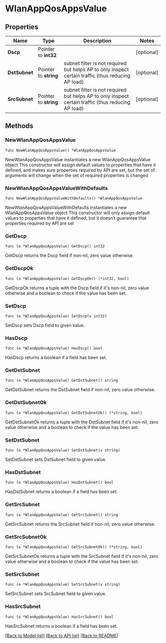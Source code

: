 # WlanAppQosAppsValue

## Properties

Name | Type | Description | Notes
------------ | ------------- | ------------- | -------------
**Dscp** | Pointer to **int32** |  | [optional] 
**DstSubnet** | Pointer to **string** | subnet filter is not required but helps AP to only inspect certain traffic (thus reducing AP load) | [optional] 
**SrcSubnet** | Pointer to **string** | subnet filter is not required but helps AP to only inspect certain traffic (thus reducing AP load) | [optional] 

## Methods

### NewWlanAppQosAppsValue

`func NewWlanAppQosAppsValue() *WlanAppQosAppsValue`

NewWlanAppQosAppsValue instantiates a new WlanAppQosAppsValue object
This constructor will assign default values to properties that have it defined,
and makes sure properties required by API are set, but the set of arguments
will change when the set of required properties is changed

### NewWlanAppQosAppsValueWithDefaults

`func NewWlanAppQosAppsValueWithDefaults() *WlanAppQosAppsValue`

NewWlanAppQosAppsValueWithDefaults instantiates a new WlanAppQosAppsValue object
This constructor will only assign default values to properties that have it defined,
but it doesn't guarantee that properties required by API are set

### GetDscp

`func (o *WlanAppQosAppsValue) GetDscp() int32`

GetDscp returns the Dscp field if non-nil, zero value otherwise.

### GetDscpOk

`func (o *WlanAppQosAppsValue) GetDscpOk() (*int32, bool)`

GetDscpOk returns a tuple with the Dscp field if it's non-nil, zero value otherwise
and a boolean to check if the value has been set.

### SetDscp

`func (o *WlanAppQosAppsValue) SetDscp(v int32)`

SetDscp sets Dscp field to given value.

### HasDscp

`func (o *WlanAppQosAppsValue) HasDscp() bool`

HasDscp returns a boolean if a field has been set.

### GetDstSubnet

`func (o *WlanAppQosAppsValue) GetDstSubnet() string`

GetDstSubnet returns the DstSubnet field if non-nil, zero value otherwise.

### GetDstSubnetOk

`func (o *WlanAppQosAppsValue) GetDstSubnetOk() (*string, bool)`

GetDstSubnetOk returns a tuple with the DstSubnet field if it's non-nil, zero value otherwise
and a boolean to check if the value has been set.

### SetDstSubnet

`func (o *WlanAppQosAppsValue) SetDstSubnet(v string)`

SetDstSubnet sets DstSubnet field to given value.

### HasDstSubnet

`func (o *WlanAppQosAppsValue) HasDstSubnet() bool`

HasDstSubnet returns a boolean if a field has been set.

### GetSrcSubnet

`func (o *WlanAppQosAppsValue) GetSrcSubnet() string`

GetSrcSubnet returns the SrcSubnet field if non-nil, zero value otherwise.

### GetSrcSubnetOk

`func (o *WlanAppQosAppsValue) GetSrcSubnetOk() (*string, bool)`

GetSrcSubnetOk returns a tuple with the SrcSubnet field if it's non-nil, zero value otherwise
and a boolean to check if the value has been set.

### SetSrcSubnet

`func (o *WlanAppQosAppsValue) SetSrcSubnet(v string)`

SetSrcSubnet sets SrcSubnet field to given value.

### HasSrcSubnet

`func (o *WlanAppQosAppsValue) HasSrcSubnet() bool`

HasSrcSubnet returns a boolean if a field has been set.


[[Back to Model list]](../README.md#documentation-for-models) [[Back to API list]](../README.md#documentation-for-api-endpoints) [[Back to README]](../README.md)


